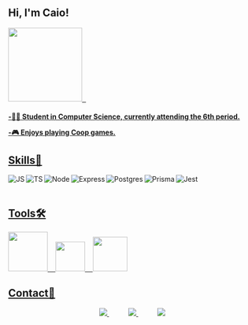 <h2>Hi, I'm Caio!</h2>
<div>
  <a href="https://github.com/caiocipriano">
  <img height="150em" src="https://github-readme-stats.vercel.app/api?username=caiocipriano&show_icons=true&theme=github_dark&include_all_commits=true&count_private=true"/>
     &nbsp;
</div> 
  
<h4>  
<p>-👨‍🎓 Student in Computer Science, currently attending the 6th period.
<p>-🎮 Enjoys playing Coop games.
</h4>

<h2>Skills🎯</h2>
<div align="center">
  <img align="left" alt="JS" src="https://img.shields.io/badge/JavaScript-F7DF1E?style=for-the-badge&logo=javascript&logoColor=black"/>
  <img align="left" alt="TS" src="https://img.shields.io/badge/TypeScript-007ACC?style=for-the-badge&logo=typescript&logoColor=white"/>
  <img align="left" alt="Node" src="https://img.shields.io/badge/Node.js-43853D?style=for-the-badge&logo=node.js&logoColor=white"/>
  <img align="left" alt="Express" src="https://img.shields.io/badge/Express.js-404D59?style=for-the-badge"/>
  <img align="left" alt="Postgres" src="https://img.shields.io/badge/PostgreSQL-316192?style=for-the-badge&logo=postgresql&logoColor=white"/>
  <img align="left" alt="Prisma" src="https://img.shields.io/badge/Prisma-3982CE?style=for-the-badge&logo=Prisma&logoColor=white"/>
  <img align="left" alt="Jest" src="https://img.shields.io/badge/Jest-323330?style=for-the-badge&logo=Jest&logoColor=white"/>
</div>
<br>
<br>
<h2>Tools🛠</h2>
<div>
<img width="80px" src="https://cdn.jsdelivr.net/gh/devicons/devicon/icons/docker/docker-plain.svg"/>
&nbsp;&nbsp;
<img width="60px" src="https://cdn.jsdelivr.net/gh/devicons/devicon/icons/git/git-original.svg" />
&nbsp;&nbsp;
<img  width="70px" src="https://cdn.jsdelivr.net/gh/devicons/devicon/icons/npm/npm-original-wordmark.svg" />
</div>
<h2>Contact📱</h2>
<div>
<p align="center">
    <a href="https://github.com/caiocipriano">
        <img src="https://img.shields.io/badge/github-%23100000.svg?&style=for-the-badge&logo=github&logoColor=white&link=mailto:https://github.com/caiocipriano">
    </a>
   &nbsp;&nbsp;&nbsp;&nbsp;&nbsp;&nbsp;&nbsp;&nbsp;&nbsp;
    <a href="mailto:caio.silvax@hotmail.com">
       <img src="https://img.shields.io/badge/Microsoft_Outlook-0078D4?style=for-the-badge&logo=microsoft-outlook&logoColor=white">
    </a>
  &nbsp;&nbsp;&nbsp;&nbsp;&nbsp;&nbsp;&nbsp;&nbsp;&nbsp;
  <a href="https://www.linkedin.com/in/caio-cipriano">
        <img src="https://img.shields.io/badge/linkedin-%230077B5.svg?&style=for-the-badge&logo=linkedin&logoColor=white&link=mailto:https://www.linkedin.com/in/caio-cipriano/">
 </a>
</div>
